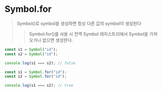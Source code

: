# Symbol.for

> Symbol()로 symbol을 생성하면 항상 다른 값의 symbol이 생성된다
>
> > Symbol.for()를 사용 시 전역 Symbol 레지스트리에서 Symbol을 가져오거나 없으면 생성한다.

```js
const s1 = Symbol("id");
const s2 = Symbol("id");

console.log(s1 === s2); // false

const s1 = Symbol.for("id");
const s2 = Symbol.for("id");

console.log(s1 === s2); // true
```

